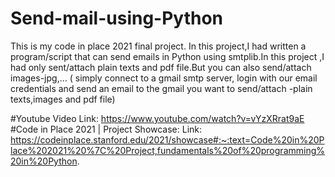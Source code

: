 # Send-mail-using-Python

This is my code in place 2021 final project.
In this project,I had written a  program/script that can  send emails in Python using smtplib.In this project ,I had only sent/attach plain texts and pdf file.But you can also send/attach images-jpg,...
( simply connect to a gmail smtp server, login with our email credentials and  send an email to the gmail you want to send/attach -plain texts,images and pdf file)

#Youtube Video Link: https://www.youtube.com/watch?v=vYzXRrat9aE
#Code in Place 2021 | Project Showcase:
Link: https://codeinplace.stanford.edu/2021/showcase#:~:text=Code%20in%20Place%202021%20%7C%20Project,fundamentals%20of%20programming%20in%20Python.
